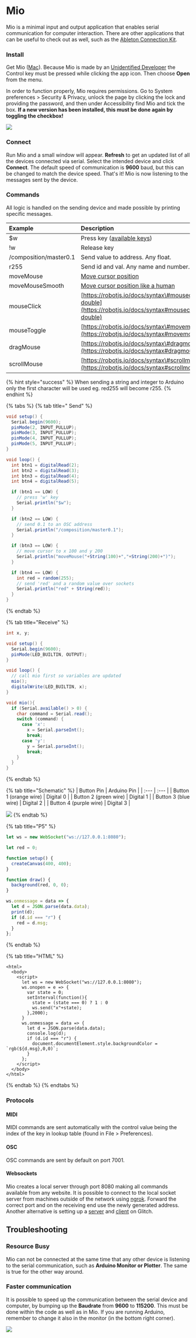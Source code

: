 # Mio

Mio is a minimal input and output application that enables serial communication for computer interaction. There are other applications that can be useful to check out as well, such as the [Ableton Connection Kit](https://www.ableton.com/en/packs/connection-kit/).

### Install

Get Mio \([Mac](https://jonasjohansson.itch.io/mio)\). Because Mio is made by an [Unidentified Developer](https://jonasjohansson.se/) the Control key must be pressed while clicking the app icon. Then choose **Open** from the menu.

In order to function properly, Mio requires permissions. Go to System preferences &gt; Security & Privacy, unlock the page by clicking the lock and providing the password, and then under Accessibility find Mio and tick the box. **If a new version has been installed, this must be done again by toggling the checkbox!**

![](../../../.gitbook/assets/permissions.png)

### Connect

Run Mio and a small window will appear. **Refresh** to get an updated list of all the devices connected via serial. Select the intended device and click **Connect**. The default speed of communication is **9600** baud, but this can be changed to match the device speed. That's it! Mio is now listening to the messages sent by the device.

### Commands

All logic is handled on the sending device and made possible by printing specific messages.

| Example | Description | Version |
| :--- | :--- | :--- |
| $w | Press key \([available keys](https://robotjs.io/docs/syntax#keys)\) | 1.0.0 |
| !w | Release key | 1.1.6 |
| /composition/master0.1 | Send value to address. Any float. | 1.1.4 |
| r255 | Send id and val. Any name and number. | 1.1.1 |
| moveMouse | [Move cursor position](https://robotjs.io/docs/syntax#movemousex-y) | 1.1.10 |
| moveMouseSmooth | [Move cursor position like a human](https://robotjs.io/docs/syntax#movemousesmoothx-y) | 1.1.10 |
| mouseClick | [https://robotjs.io/docs/syntax\#mouseclickbutton-double](https://robotjs.io/docs/syntax#mouseclickbutton-double) | 1.1.10 |
| mouseToggle | [https://robotjs.io/docs/syntax\#movemousex-y](https://robotjs.io/docs/syntax#movemousex-y) | 1.1.10 |
| dragMouse | [https://robotjs.io/docs/syntax\#dragmousex-y](https://robotjs.io/docs/syntax#dragmousex-y) | 1.1.10 |
| scrollMouse | [https://robotjs.io/docs/syntax\#scrollmousex-y](https://robotjs.io/docs/syntax#scrollmousex-y) | 1.1.10 |

{% hint style="success" %}
When sending a string and integer to Arduino only the first character will be used eg. red255 will become r255.
{% endhint %}

{% tabs %}
{% tab title=" Send" %}
```csharp
void setup() {
  Serial.begin(9600);
  pinMode(2, INPUT_PULLUP);
  pinMode(3, INPUT_PULLUP);
  pinMode(4, INPUT_PULLUP);
  pinMode(5, INPUT_PULLUP);
}

void loop() {
  int btn1 = digitalRead(2);
  int btn2 = digitalRead(3);
  int btn3 = digitalRead(4);
  int btn4 = digitalRead(5);

  if (btn1 == LOW) {
    // press 'w' key
    Serial.println("$w");
  }

  if (btn2 == LOW) {
    // send 0.1 to an OSC address
    Serial.println("/composition/master0.1");
  }

  if (btn3 == LOW) {
    // move cursor to x 100 and y 200
    Serial.println("moveMouse("+String(100)+","+String(200)+")");
  }

  if (btn4 == LOW) {
    int red = random(255);
    // send 'red' and a random value over sockets
    Serial.println("red" + String(red));
  }
}
```
{% endtab %}

{% tab title="Receive" %}
```csharp
int x, y;

void setup() {
  Serial.begin(9600);
  pinMode(LED_BUILTIN, OUTPUT);
}

void loop() {
  // call mio first so variables are updated
  mio();
  digitalWrite(LED_BUILTIN, x);
}

void mio(){
  if (Serial.available() > 0) {
    char command = Serial.read();
    switch (command) {
      case 'x':
        x = Serial.parseInt();
        break;
      case 'y':
        y = Serial.parseInt();
        break;
    }
  }
}
```
{% endtab %}

{% tab title="Schematic" %}
| Button Pin  | Arduino Pin |
| :--- | :--- |
| Button 1 \(orange wire\) | Digital 0 |
| Button 2 \(green wire\) | Digital 1 |
| Button 3 \(blue wire\) | Digital 2 |
| Button 4 \(purple wire\) | Digital 3 |

![](../../../.gitbook/assets/image%20%2824%29.png)
{% endtab %}

{% tab title="P5" %}
```javascript
let ws = new WebSocket("ws://127.0.0.1:8080");

let red = 0;

function setup() {
  createCanvas(400, 400);
}

function draw() {
  background(red, 0, 0);
}

ws.onmessage = data => {
  let d = JSON.parse(data.data);
  print(d);
  if (d.id === "r") {
    red = d.msg;
  }
};
```
{% endtab %}

{% tab title="HTML" %}
```markup
<html>
  <body>
    <script>
      let ws = new WebSocket("ws://127.0.0.1:8080");
      ws.onopen = e => {
        var state = 0;
        setInterval(function(){
          state = (state === 0) ? 1 : 0
          ws.send("x"+state);
        },2000);
      }
      ws.onmessage = data => {
        let d = JSON.parse(data.data);
        console.log(d);
        if (d.id === "r") {
          document.documentElement.style.backgroundColor = `rgb(${d.msg},0,0)`;
        }
      };
    </script>
  </body>
</html>
```
{% endtab %}
{% endtabs %}

### Protocols

#### MIDI

MIDI commands are sent automatically with the control value being the index of the key in lookup table \(found in File &gt; Preferences\). 

#### OSC

OSC commands are sent by default on port 7001.

#### Websockets

Mio creates a local server through port 8080 making all commands available from any website. It is possible to connect to the local socket server from machines outside of the network using [ngrok](https://ngrok.com/docs). Forward the correct port and on the receiving end use the newly generated address. Another alternative is setting up a [server](https://glitch.com/~mio-server) and [client](https://glitch.com/~mio-client) on Glitch.

## Troubleshooting

### Resource Busy

Mio can not be connected at the same time that any other device is listening to the serial communication, such as **Arduino Monitor or Plotter**. The same is true for the other way around.

### Faster communication

It is possible to speed up the communication between the serial device and computer, by bumping up the **Baudrate** from **9600** to **115200**. This must be done within the code as well as in Mio. If you are running Arduino, remember to change it also in the monitor \(in the bottom right corner\).

![](../../../.gitbook/assets/serial.png)

